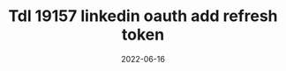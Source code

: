 ---
title: "Tdl 19157 linkedin oauth add refresh token"
content-type: ""
date: 2022-06-16
entry-type: 
entry-category: integration
connection-id: 
connection-version: 
pull-request: "https://github.com/singer-io/tap-linkedin-ads/pull/41"
---